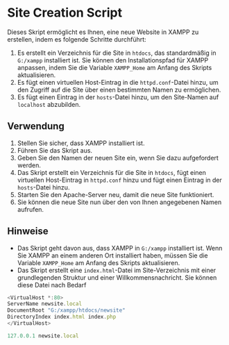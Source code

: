 # Site Creation Script

Dieses Skript ermöglicht es Ihnen, eine neue Website in XAMPP zu erstellen, indem es folgende Schritte durchführt:

1. Es erstellt ein Verzeichnis für die Site in `htdocs`, das standardmäßig in `G:/xampp` installiert ist. Sie können den Installationspfad für XAMPP anpassen, indem Sie die Variable `XAMPP_Home` am Anfang des Skripts aktualisieren.
2. Es fügt einen virtuellen Host-Eintrag in die `httpd.conf`-Datei hinzu, um den Zugriff auf die Site über einen bestimmten Namen zu ermöglichen.
3. Es fügt einen Eintrag in der `hosts`-Datei hinzu, um den Site-Namen auf `localhost` abzubilden.

## Verwendung

1. Stellen Sie sicher, dass XAMPP installiert ist.
2. Führen Sie das Skript aus.
3. Geben Sie den Namen der neuen Site ein, wenn Sie dazu aufgefordert werden.
4. Das Skript erstellt ein Verzeichnis für die Site in `htdocs`, fügt einen virtuellen Host-Eintrag in `httpd.conf` hinzu und fügt einen Eintrag in der `hosts`-Datei hinzu.
5. Starten Sie den Apache-Server neu, damit die neue Site funktioniert.
6. Sie können die neue Site nun über den von Ihnen angegebenen Namen aufrufen.

## Hinweise

- Das Skript geht davon aus, dass XAMPP in `G:/xampp` installiert ist. Wenn Sie XAMPP an einem anderen Ort installiert haben, müssen Sie die Variable `XAMPP_Home` am Anfang des Skripts aktualisieren.
- Das Skript erstellt eine `index.html`-Datei im Site-Verzeichnis mit einer grundlegenden Struktur und einer Willkommensnachricht. Sie können diese Datei nach Bedarf

```js
<VirtualHost *:80>
ServerName newsite.local
DocumentRoot "G:/xampp/htdocs/newsite"
DirectoryIndex index.html index.php
</VirtualHost>
```

```js
127.0.0.1 newsite.local
```
